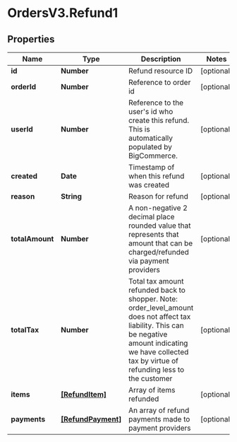 # OrdersV3.Refund1

## Properties
Name | Type | Description | Notes
------------ | ------------- | ------------- | -------------
**id** | **Number** | Refund resource ID | [optional] 
**orderId** | **Number** | Reference to order id | [optional] 
**userId** | **Number** | Reference to the user&#x27;s id who create this refund. This is automatically populated by BigCommerce. | [optional] 
**created** | **Date** | Timestamp of when this refund was created | [optional] 
**reason** | **String** | Reason for refund | [optional] 
**totalAmount** | **Number** | A non-negative 2 decimal place rounded value that represents that amount that can be charged/refunded via payment providers | [optional] 
**totalTax** | **Number** | Total tax amount refunded back to shopper. Note: order_level_amount does not affect tax liability. This can be negative amount indicating we have collected tax by virtue of refunding less to the customer | [optional] 
**items** | [**[RefundItem]**](RefundItem.md) | Array of items refunded | [optional] 
**payments** | [**[RefundPayment]**](RefundPayment.md) | An array of refund payments made to payment providers | [optional] 
